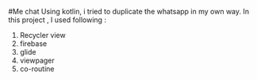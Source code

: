 #Me chat
Using kotlin, i tried to duplicate the whatsapp in my own way.
In this project , I used following :
1. Recycler view 
2. firebase 
3. glide
4. viewpager
5. co-routine
